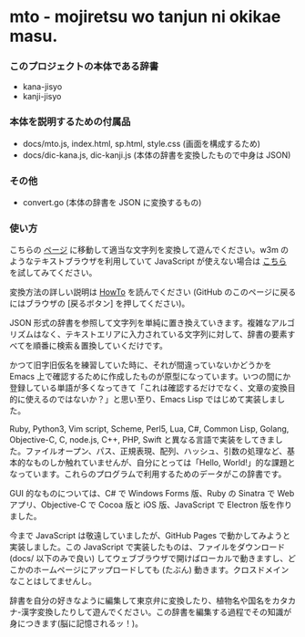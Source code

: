 # mto - mojiretsu wo tanjun ni okikae masu.

### このプロジェクトの本体である辞書
- kana-jisyo
- kanji-jisyo

### 本体を説明するための付属品
- docs/mto.js, index.html, sp.html, style.css (画面を構成するため)
- docs/dic-kana.js, dic-kanji.js (本体の辞書を変換したもので中身は JSON)

### その他
- convert.go (本体の辞書を JSON に変換するもの)

### 使い方
こちらの [ページ](https://mto.herokuapp.com/js/pc.html) に移動して適当な文字列を変換して遊んでください。w3m のようなテキストブラウザを利用していて JavaScript が使えない場合は [こちら](https://mto.herokuapp.com/) を試してみてください。

変換方法の詳しい説明は [HowTo](https://mto.herokuapp.com/howto) を読んでください (GitHub のこのページに戻るにはブラウザの [戻るボタン] を押してください)。

JSON 形式の辞書を参照して文字列を単純に置き換えていきます。複雑なアルゴリズムはなく、テキストエリアに入力されている文字列に対して、辞書の要素すべてを順番に検索＆置換していくだけです。

かつて旧字旧仮名を練習していた時に、それが間違っていないかどうかを Emacs 上で確認するために作成したものが原型になっています。いつの間にか登録している単語が多くなってきて「これは確認するだけでなく、文章の変換目的に使えるのではないか？」と思い至り、Emacs Lisp ではじめて実装しました。

Ruby, Python3, Vim script, Scheme, Perl5, Lua, C#, Common Lisp, Golang, Objective-C, C, node.js, C++, PHP, Swift と異なる言語で実装をしてきました。ファイルオープン、パス、正規表現、配列、ハッシュ、引数の処理など、基本的なものしか触れていませんが、自分にとっては「Hello, World!」的な課題となっています。これらのプログラムで利用するためのデータがこの辞書です。

GUI 的なものについては、C# で Windows Forms 版、Ruby の Sinatra で Web アプリ、Objective-C で Cocoa 版と iOS 版、JavaScript で Electron 版を作りました。

今まで JavaScript は敬遠していましたが、GitHub Pages で動かしてみようと実装しました。この JavaScript で実装したものは、ファイルをダウンロード (docs/ 以下のみで良い) してウェブブラウザで開けばローカルで動きますし、どこかのホームページにアップロードしても (たぶん) 動きます。クロスドメインなことはしてませんし。

辞書を自分の好きなように編集して東京弁に変換したり、植物名や国名をカタカナ-漢字変換したりして遊んでください。この辞書を編集する過程でその知識が身につきます(脳に記憶されるッ！)。
